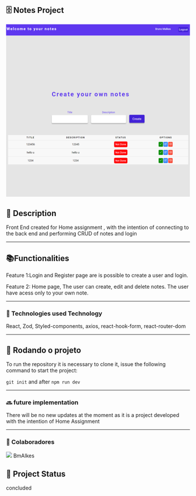 <h2>🗄️ Notes Project</h2>

<img src="https://github.com/BmAlkes/HomeChallenge-frontend/blob/main/src/assets/Screenshot_3.png?raw=true"/>

<h2>📝 Description</h2>
<p> Front End created for Home assignment , with the intention of connecting to the back end and performing CRUD of notes and login</p>

<hr/>

<h2>📚Functionalities</h2>
<p>Feature 1:Login and Register page are is possible to create a user and login.</p>
  <p>Feature 2: Home page, The user can create, edit and delete notes. The user have acess only to your own note. </p>
  <hr/>
<h3>🔧
Technologies used
Technology</h3>

<p>React, Zod, Styled-components, axios, react-hook-form, react-router-dom </p>

<hr/>
<h2>🚀 Rodando o projeto</h2>
<p>To run the repository it is necessary to clone it, issue the following command to start the project: </p>

`git init`
and after
`npm run dev`

<hr/>
  
<h3>🔜 future implementation</h3>
There will be no new updates at the moment as it is a project developed with the intention of Home Assignment
  <hr/>
<h3>  
🤝 Colaboradores</h3>
  
<img src="https://www.github.com/BmAlkes.png" width="150px"/>
BmAlkes
<h2>🎯 Project Status</h2>
<p>concluded</p>

